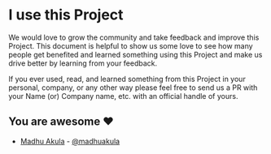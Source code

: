 # I use this Project

We would love to grow the community and take feedback and improve this Project. This document is helpful to show us some love to see how many people get benefited and learned something using this Project and make us drive better by learning from your feedback.

If you ever used, read, and learned something from this Project in your personal, company, or any other way please feel free to send us a PR with your Name (or) Company name, etc. with an official handle of yours.

## You are awesome ❤️
 
* [Madhu Akula](https://madhuakula.com) - [@madhuakula](https://github.com/madhuakula)
